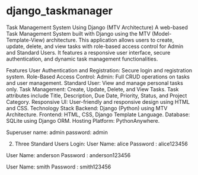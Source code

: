 # django_taskmanager
Task Management System Using Django (MTV Architecture)
A web-based Task Management System built with Django using the MTV (Model-Template-View) architecture. This application allows users to create, update, delete, and view tasks with role-based access control for Admin and Standard Users. It features a responsive user interface, secure authentication, and dynamic task management functionalities.

Features
User Authentication and Registration: Secure login and registration system.
Role-Based Access Control:
Admin: Full CRUD operations on tasks and user management.
Standard User: View and manage personal tasks only.
Task Management:
Create, Update, Delete, and View Tasks.
Task attributes include Title, Description, Due Date, Priority, Status, and Project Category.
Responsive UI: User-friendly and responsive design using HTML and CSS.
Technology Stack
Backend: Django (Python) using MTV Architecture.
Frontend: HTML, CSS, Django Template Language.
Database: SQLite using Django ORM.
Hosting Platform: PythonAnywhere.

Superuser name: admin
password: admin

2. Three Standard Users Login:
User Name: alice
Password : alice123456

User Name: anderson
Password : anderson123456

User Name: smith
Password : smith123456



